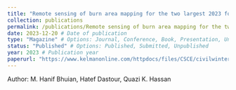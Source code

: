 ```yaml
---
title: "Remote sensing of burn area mapping for the two largest 2023 forest fires in Alberta"
collection: publications
permalink: /publications/Remote sensing of burn area mapping for the two largest 2023 forest fires in Alberta
date: 2023-12-20 # Date of publication
type: "Magazine" # Options: Journal, Conference, Book, Presentation, Unpublished
status: "Published" # Options: Published, Submitted, Unpublished
year: 2023 # Publication year
paperurl: "https://www.kelmanonline.com/httpdocs/files/CSCE/civilwinter2023/index.html" # Link to the publication file (if available)
---
```

<p style="text-align: justify;">
Author: M. Hanif Bhuian, Hatef Dastour, Quazi K. Hassan
